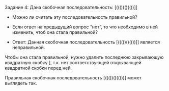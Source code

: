  Задание 4:
Дана скобочная последовательность: [((())()(())]]
- Можно ли считать эту последовательность правильной?
- Если ответ на предыдущий вопрос “нет”, то что необходимо в ней изменить, чтоб она стала правильной?

- Ответ:
Данная скобочная последовательность [((())()(())]] является неправильной.

Чтобы она стала правильной, нужно удалить последнюю закрывающую квадратную скобку ], т.к. нет соответствующей открывающей квадратной скобки перед ней.

Правильная скобочная последовательность [((())()(()))] может выглядеть так.
 